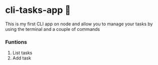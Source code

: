 # cli-tasks-app 📝

This is my first CLI app on node and allow you to manage your tasks by using the terminal and a couple of commands

### Funtions
1. List tasks
2. Add task